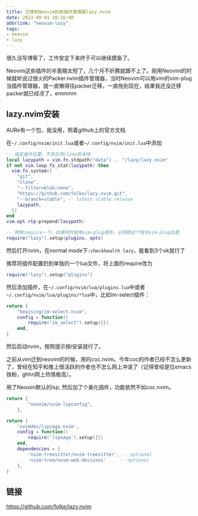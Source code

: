 ```yaml
---
title: 迁移到Neovim的新插件管理器lazy.nvim
date: 2023-09-01 10:16:48
abbrlink: "neovim-lazy"
tags:
- neovim
- lazy
---
```

很久没写博客了，工作安定下来终于可以继续摸鱼了。
<!-- more -->

Neovim这些插件的半衰期太短了，几个月不折腾就跟不上了。刚用Neovim的时候就听说过很火的Packer.nvim插件管理器，当时Neovim可以用vim的vim-plug当插件管理器，就一直懒得往packer迁移，一直拖到现在，结果我还没迁移packer就已经凉了，emmmm

## lazy.nvim安装

AURe有一个包，我没用，照着github上的官方文档

在`~/.config/nvim/init.lua`或者`~/.config/nvim/init.lua`中添加

```lua
-- 指定插件位置，不存在则clone到本地
local lazypath = vim.fn.stdpath("data") .. "/lazy/lazy.nvim"
if not vim.loop.fs_stat(lazypath) then
  vim.fn.system({
    "git",
    "clone",
    "--filter=blob:none",
    "https://github.com/folke/lazy.nvim.git",
    "--branch=stable", -- latest stable release
    lazypath,
  })
end
vim.opt.rtp:prepend(lazypath)

-- 照例require一下，如果同时使用vim-plug插件，记得把这个放在vim-plug后面
require("lazy").setup(plugins, opts)
```

然后打开nvim，在normal mode下`:checkhealth lazy`，能看到3个ok就行了

推荐将插件配置扔到单独的一个lua文件，将上面的require改为

```lua
require("lazy").setup("plugins")
```

然后添加插件，在`~/.config/nvim/lua/plugins.lua`中或者`~/.config/nvim/lua/plugins/*lua`中，比如im-select插件：

```lua
return {
    "keaising/im-select.nvim",
    config = function()
        require("im_select").setup({})
    end,
}
```

然后启动nvim，按照提示按i安装就行了。

之前从vim迁到neovim的时候，用的coc.nvim。今年coc的作者已经不怎么更新了，曾经在知乎和推上很活跃的作者也不怎么网上冲浪了（记得曾经是位emacs铁粉，ghhn网上热情极高）。

用了Neovim默认的lsp, 然后加了个美化插件，功能依然不如coc.nvim。


```lua
return {
        "neovim/nvim-lspconfig",
    },
```

```lua
return {
    'nvimdev/lspsaga.nvim',
    config = function()
        require('lspsaga').setup({})
    end,
    dependencies = {
        'nvim-treesitter/nvim-treesitter', -- optional
        'nvim-tree/nvim-web-devicons'     -- optional
    },
}
```

## 链接

<https://github.com/folke/lazy.nvim>
